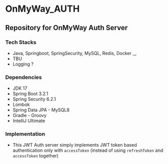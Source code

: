 # OnMyWay_AUTH
## Repository for OnMyWay Auth Server

### Tech Stacks
- Java, Springboot, SpringSecurity, MySQL, Redis, Docker ,,,
- TBU
- Logging ?

### Dependencies
- JDK 17
- Spring Boot 3.2.1
- Spring Security 6.2.1
- Lombok
- Spring Data JPA - MySQL8
- Gradle - Groovy
- IntelliJ Ultimate

### Implementation
- This JWT Auth server simply implements JWT token based authentication only with `accessToken` (instead of using `refreshToken` and `accessToken` together)